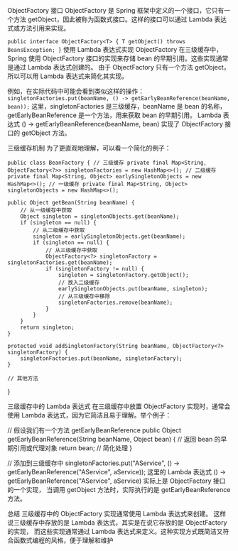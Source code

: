 ObjectFactory 接口
ObjectFactory 是 Spring 框架中定义的一个接口，它只有一个方法 getObject，因此被称为函数式接口。这样的接口可以通过 Lambda 表达式或方法引用来实现。


`public interface ObjectFactory<T> {
T getObject() throws BeansException;
}`
使用 Lambda 表达式实现 ObjectFactory
在三级缓存中，Spring 使用 ObjectFactory 接口的实现来存储 bean 的早期引用。这些实现通常是通过 Lambda 表达式创建的。
由于 ObjectFactory 只有一个方法 getObject，所以可以用 Lambda 表达式来简化其实现。

例如，在实际代码中可能会看到类似这样的操作：
`singletonFactories.put(beanName, () -> getEarlyBeanReference(beanName, bean));`
这里，singletonFactories 是三级缓存，beanName 是 bean 的名称，getEarlyBeanReference 是一个方法，用来获取 bean 的早期引用。
Lambda 表达式 () -> getEarlyBeanReference(beanName, bean) 实现了 ObjectFactory 接口的 getObject 方法。

三级缓存机制
为了更直观地理解，可以看一个简化的例子：

`public class BeanFactory {
// 三级缓存
private final Map<String, ObjectFactory<?>> singletonFactories = new HashMap<>();
// 二级缓存
private final Map<String, Object> earlySingletonObjects = new HashMap<>();
// 一级缓存
private final Map<String, Object> singletonObjects = new HashMap<>();`

    public Object getBean(String beanName) {
        // 从一级缓存中获取
        Object singleton = singletonObjects.get(beanName);
        if (singleton == null) {
            // 从二级缓存中获取
            singleton = earlySingletonObjects.get(beanName);
            if (singleton == null) {
                // 从三级缓存中获取
                ObjectFactory<?> singletonFactory = singletonFactories.get(beanName);
                if (singletonFactory != null) {
                    singleton = singletonFactory.getObject();
                    // 放入二级缓存
                    earlySingletonObjects.put(beanName, singleton);
                    // 从三级缓存中移除
                    singletonFactories.remove(beanName);
                }
            }
        }
        return singleton;
    }

    protected void addSingletonFactory(String beanName, ObjectFactory<?> singletonFactory) {
        singletonFactories.put(beanName, singletonFactory);
    }
    
    // 其他方法
}

三级缓存中的 Lambda 表达式
在三级缓存中放置 ObjectFactory 实现时，通常会使用 Lambda 表达式，因为它简洁且易于理解。举个例子：

// 假设我们有一个方法 getEarlyBeanReference
public Object getEarlyBeanReference(String beanName, Object bean) {
// 返回 bean 的早期引用或代理对象
return bean; // 简化处理
}

// 添加到三级缓存中
singletonFactories.put("AService", () -> getEarlyBeanReference("AService", aService));
这里的 Lambda 表达式 () -> getEarlyBeanReference("AService", aService) 实际上是 ObjectFactory 接口的一个实现，
当调用 getObject 方法时，实际执行的是 getEarlyBeanReference 方法。

总结
三级缓存中的 ObjectFactory 实现通常使用 Lambda 表达式来创建。
这样说三级缓存中存放的是 Lambda 表达式，其实是在说它存放的是 ObjectFactory 的实现，
而这些实现通常通过 Lambda 表达式来定义。这种实现方式既简洁又符合函数式编程的风格，便于理解和维护